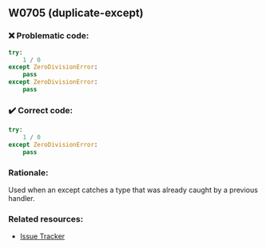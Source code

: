 ## W0705 (duplicate-except)

### :x: Problematic code:

```python
try:
    1 / 0
except ZeroDivisionError:
    pass
except ZeroDivisionError:
    pass
```

### :heavy_check_mark: Correct code:

```python
try:
    1 / 0
except ZeroDivisionError:
    pass
```

### Rationale:

Used when an except catches a type that was already caught by a previous
handler.

### Related resources:

- [Issue Tracker](https://github.com/PyCQA/pylint/issues?q=is%3Aissue+%22duplicate-except%22+OR+%22W0705%22)
